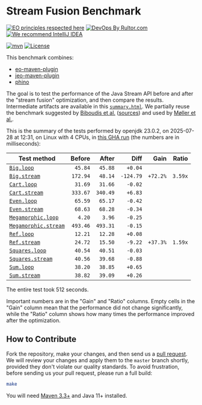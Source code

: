 # Stream Fusion Benchmark

[![EO principles respected here](https://www.elegantobjects.org/badge.svg)](https://www.elegantobjects.org)
[![DevOps By Rultor.com](https://www.rultor.com/b/objectionary/eo)](https://www.rultor.com/p/objectionary/eo)
[![We recommend IntelliJ IDEA](https://www.elegantobjects.org/intellij-idea.svg)](https://www.jetbrains.com/idea/)

[![mvn](https://github.com/objectionary/benchmark/actions/workflows/mvn.yml/badge.svg)](https://github.com/objectionary/benchmark/actions/workflows/mvn.yml)
[![License](https://img.shields.io/badge/license-MIT-green.svg)](LICENSE.txt)

This benchmark combines:

* [eo-maven-plugin](https://github.com/objectionary/eo)
* [jeo-maven-plugin](https://github.com/objectionary/jeo-maven-plugin)
* [phino](https://github.com/objectionary/phino)

The goal is to test the performance of the Java Stream API before
and after the "stream fusion" optimization, and then compare the results.
Intermediate artifacts are available in this
[`summary.html`](https://www.objectionary.com/benchmark/summary.html).
We partially reuse the benchmark suggested by
[Biboudis et al.](https://arxiv.org/abs/1406.6631)
([sources](https://github.com/biboudis/clashofthelambdas))
and used by
[Møller et al.](https://dl.acm.org/doi/abs/10.1145/3428236).

<!-- benchmark_begin -->
This is the summary of the tests performed
by openjdk 23.0.2,
on 2025-07-28
at 12:31,
on Linux with 4 CPUs,
in [this GHA run][benchmark-gha]
(the numbers are in milliseconds):

| Test method | Before | After | Diff | Gain | Ratio |
| --- | --: | --: | --: | --: | --: |
| [`Big.loop`](https://github.com/objectionary/benchmark/blob/master/src/main/java/org/eolang/benchmark/Big.java) | `45.84` | `45.88` | `+0.04` |  |  |
| [`Big.stream`](https://github.com/objectionary/benchmark/blob/master/src/main/java/org/eolang/benchmark/Big.java) | `172.94` | `48.14` | `-124.79` | `+72.2%` | `3.59x` |
| [`Cart.loop`](https://github.com/objectionary/benchmark/blob/master/src/main/java/org/eolang/benchmark/Cart.java) | `31.69` | `31.66` | `-0.02` |  |  |
| [`Cart.stream`](https://github.com/objectionary/benchmark/blob/master/src/main/java/org/eolang/benchmark/Cart.java) | `333.67` | `340.49` | `+6.83` |  |  |
| [`Even.loop`](https://github.com/objectionary/benchmark/blob/master/src/main/java/org/eolang/benchmark/Even.java) | `65.59` | `65.17` | `-0.42` |  |  |
| [`Even.stream`](https://github.com/objectionary/benchmark/blob/master/src/main/java/org/eolang/benchmark/Even.java) | `68.63` | `68.28` | `-0.34` |  |  |
| [`Megamorphic.loop`](https://github.com/objectionary/benchmark/blob/master/src/main/java/org/eolang/benchmark/Megamorphic.java) | `4.20` | `3.96` | `-0.25` |  |  |
| [`Megamorphic.stream`](https://github.com/objectionary/benchmark/blob/master/src/main/java/org/eolang/benchmark/Megamorphic.java) | `493.46` | `493.31` | `-0.15` |  |  |
| [`Ref.loop`](https://github.com/objectionary/benchmark/blob/master/src/main/java/org/eolang/benchmark/Ref.java) | `12.21` | `12.28` | `+0.08` |  |  |
| [`Ref.stream`](https://github.com/objectionary/benchmark/blob/master/src/main/java/org/eolang/benchmark/Ref.java) | `24.72` | `15.50` | `-9.22` | `+37.3%` | `1.59x` |
| [`Squares.loop`](https://github.com/objectionary/benchmark/blob/master/src/main/java/org/eolang/benchmark/Squares.java) | `40.54` | `40.51` | `-0.03` |  |  |
| [`Squares.stream`](https://github.com/objectionary/benchmark/blob/master/src/main/java/org/eolang/benchmark/Squares.java) | `40.56` | `39.68` | `-0.88` |  |  |
| [`Sum.loop`](https://github.com/objectionary/benchmark/blob/master/src/main/java/org/eolang/benchmark/Sum.java) | `38.20` | `38.85` | `+0.65` |  |  |
| [`Sum.stream`](https://github.com/objectionary/benchmark/blob/master/src/main/java/org/eolang/benchmark/Sum.java) | `38.82` | `39.09` | `+0.26` |  |  |

The entire test took 512 seconds.
<!-- benchmark_end -->

Important numbers are in the "Gain" and "Ratio" columns.
Empty cells in the "Gain" column mean that the performance
did not change significantly, while the "Ratio" column
shows how many times the performance improved
after the optimization.

## How to Contribute

Fork the repository, make your changes, and then send us
a [pull request](https://www.yegor256.com/2014/04/15/github-guidelines.html).
We will review your changes and apply them to the `master` branch shortly,
provided they don't violate our quality standards. To avoid frustration,
before sending us your pull request, please run a full build:

```bash
make
```

You will need [Maven 3.3+](https://maven.apache.org) and Java 11+ installed.

[benchmark-gha]: https://github.com/objectionary/benchmark/actions/runs/16568901083
